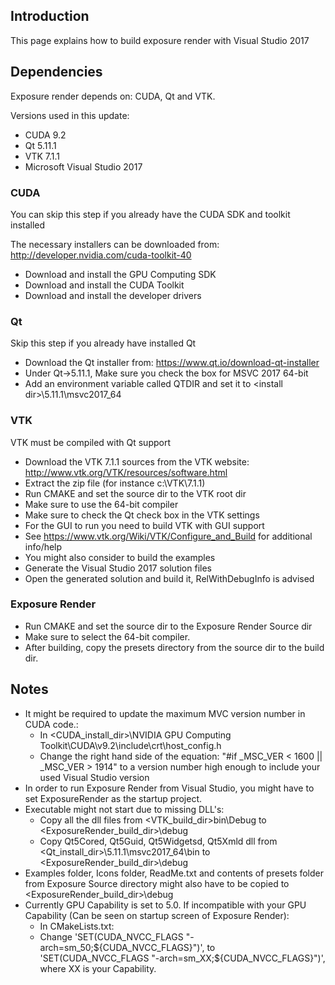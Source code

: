 ## Introduction
This page explains how to build exposure render with Visual Studio 2017

## Dependencies
Exposure render depends on: CUDA, Qt and VTK.

Versions used in this update:
* CUDA 9.2
* Qt 5.11.1
* VTK 7.1.1
* Microsoft Visual Studio 2017

### CUDA
You can skip this step if you already have the CUDA SDK and toolkit installed

The necessary installers can be downloaded from: http://developer.nvidia.com/cuda-toolkit-40
* Download and install the GPU Computing SDK
* Download and install the CUDA Toolkit
* Download and install the developer drivers

### Qt
Skip this step if you already have installed Qt

* Download the Qt installer from: https://www.qt.io/download-qt-installer
* Under Qt->5.11.1, Make sure you check the box for MSVC 2017 64-bit
* Add an environment variable called QTDIR and set it to \<install dir\>\5.11.1\msvc2017_64

### VTK
VTK must be compiled with Qt support
* Download the VTK 7.1.1 sources from the VTK website: http://www.vtk.org/VTK/resources/software.html
* Extract the zip file (for instance c:\VTK\7.1.1)
* Run CMAKE and set the source dir to the VTK root dir
* Make sure to use the 64-bit compiler
* Make sure to check the Qt check box in the VTK settings
* For the GUI to run you need to build VTK with GUI support
* See https://www.vtk.org/Wiki/VTK/Configure_and_Build for additional info/help
* You might also consider to build the examples
* Generate the Visual Studio 2017 solution files
* Open the generated solution and build it, RelWithDebugInfo is advised


### Exposure Render
* Run CMAKE and set the source dir to the Exposure Render Source dir
* Make sure to select the 64-bit compiler.
* After building, copy the presets directory from the source dir to the build dir.

## Notes
* It might be required to update the maximum MVC version number in CUDA code.:
	* In \<CUDA_install_dir\>\NVIDIA GPU Computing Toolkit\CUDA\v9.2\include\crt\host_config.h
	* Change the right hand side of the equation: "#if _MSC_VER < 1600 || _MSC_VER > 1914" to a version number high enough to include your used Visual Studio version
* In order to run Exposure Render from Visual Studio, you might have to set ExposureRender as the startup project.
* Executable might not start due to missing DLL's:
	* Copy all the dll files from \<VTK_build_dir\>bin\Debug to \<ExposureRender_build_dir\>\debug
	* Copy Qt5Cored, Qt5Guid, Qt5Widgetsd, Qt5Xmld dll from \<Qt_install_dir\>\5.11.1\msvc2017_64\bin to \<ExposureRender_build_dir\>\debug
* Examples folder, Icons folder, ReadMe.txt and contents of presets folder from Exposure Source directory might also have to be copied to \<ExposureRender_build_dir\>\debug
* Currently GPU Capability is set to 5.0. If incompatible with your GPU Capability (Can be seen on startup screen of Exposure Render):
	* In CMakeLists.txt:
	* Change 'SET(CUDA_NVCC_FLAGS "-arch=sm_50;${CUDA_NVCC_FLAGS}")', to 'SET(CUDA_NVCC_FLAGS "-arch=sm_XX;${CUDA_NVCC_FLAGS}")', where XX is your Capability.